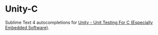 # Unity-C

Sublime Text 4 autocompletions for [Unity - Unit Testing For C (Especially Embedded Software)](http://www.throwtheswitch.org/unity).


